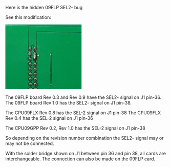 Here is the hidden 09FLP SEL2- bug

See this modification:

![09FLP](./FLXMIN_SEL2-.jpg)

The 09FLP board Rev 0.3 and Rev 0.9 have the SEL2- signal on J1 pin-36.
The 09FLP board Rev 1.0 has the SEL2- signal on J1 pin-38.

The CPU09FLX Rev 0.8 has the SEL-2 signal on J1 pin-38
The CPU09FLX Rev 0.4 has the SEL-2 signal on J1 pin-36

The CPU09GPP Rev 0.2, Rev 1.0 has the SEL-2 signal on J1 pin-38


So depending on the revision number combination 
the SEL2- signal may or may not be connected.

With the solder bridge shown on J1 between pin 36 and pin 38, 
all cards are interchangeable.
The connection can also be made on the 09FLP card.




